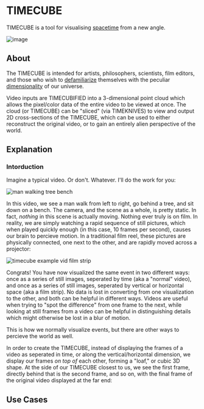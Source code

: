 # TIMECUBE
TIMECUBE is a tool for visualising [spacetime](https://en.wikipedia.org/wiki/Spacetime) from a new angle.

![image](https://github.com/yitzilitt/TIMECUBE/assets/28551587/8771885f-6fa2-432a-91f4-222e16418b15)

## About
The TIMECUBE is intended for artists, philosophers, scientists, film editors, and those who wish to [defamiliarize](https://en.wikipedia.org/wiki/Defamiliarization) themselves with the peculiar [dimensionality](https://en.wikipedia.org/wiki/Curse_of_dimensionality) of our universe.

Video inputs are TIMECUBIFIED into a 3-dimensional point cloud which allows the pixel/color data of the entire video to be viewed at once. The cloud (or TIMECUBE) can be "sliced" (via TIMEKNIVES) to view and output 2D cross-sections of the TIMECUBE, which can be used to either reconstruct the original video, or to gain an entirely alien perspective of the world.

## Explanation
### Intorduction
Imagine a typical video. Or don't. Whatever. I'll do the work for you:

![man walking tree bench](https://github.com/yitzilitt/TIMECUBE/assets/28551587/d09146f2-ecdd-423d-8dcf-0406fab99d04)

In this video, we see a man walk from left to right, go behind a tree, and sit down on a bench. The camera, and the scene as a whole, is pretty static. In fact, *nothing* in this scene is actually moving. Nothing ever truly is on film. In reality, we are simply watching a rapid sequence of still pictures, which when played quickly enough (in this case, 10 frames per second), causes our brain to percieve motion. In a traditional film reel, these pictures are physically connected, one next to the other, and are rapidly moved across a projector:

![timecube example vid film strip](https://github.com/yitzilitt/TIMECUBE/assets/28551587/49f6d810-7a69-4678-8630-8ce887e06d69)

Congrats! You have now visualized the same event in two different ways: once as a series of still images, seperated by time (aka a "normal" video), and once as a series of still images, seperated by vertical or horizontal space (aka a film strip). No data is lost in converting from one visualization to the other, and both can be helpful in different ways. Videos are useful when trying to "spot the difference" from one frame to the next, while looking at still frames from a video can be helpful in distinguishing details which might otherwise be lost in a blur of motion.

This is how we normally visualize events, but there are other ways to percieve the world as well.

In order to create the TIMECUBE, instead of displaying the frames of a video as seperated in time, or along the vertical/horizontal dimension, we display our frames *on top of* each other, forming a "loaf," or cubic 3D shape. At the side of our TIMECUBE closest to us, we see the first frame, directly behind that is the second frame, and so on, with the final frame of the original video displayed at the far end:




## Use Cases

